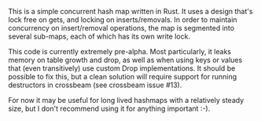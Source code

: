 This is a simple concurrent hash map written in Rust. It uses a design that's lock free on gets, and locking on inserts/removals. In order to maintain concurrency on insert/removal operations, the map is segmented into several sub-maps, each of which has its own write lock.

This code is currently extremely pre-alpha. Most particularly, it leaks memory on table growth and drop, as well as when using keys or values that (even transitively) use custom Drop implementations.  It should be possible to fix this, but a clean solution will require support for running destructors in crossbeam (see crossbeam issue #13).

For now it may be useful for long lived hashmaps with a relatively steady size, but I don't recommend using it for anything important :-).
